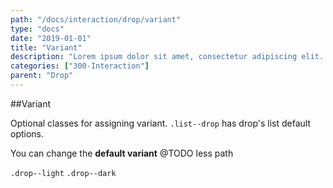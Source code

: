 ```yaml
---
path: "/docs/interaction/drop/variant"
type: "docs"
date: "2019-01-01"
title: "Variant"
description: "Lorem ipsum dolor sit amet, consectetur adipiscing elit. Nunc tempus laoreet leo sit amet iaculis."
categories: ["300-Interaction"]
parent: "Drop"
---
```


##Variant

Optional classes for assigning variant. `.list--drop` has drop's list default options.

You can change the **default variant** @TODO less path

`.drop--light` `.drop--dark`
        
<demo>
  <demovanilla src="demos/inline/demos/drop/variant">
  </demovanilla>
</demo>
